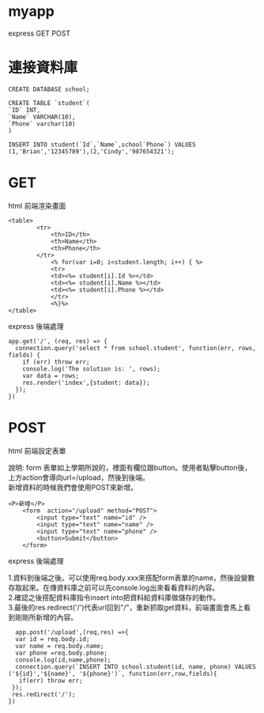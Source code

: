 # myapp
express GET POST

# 連接資料庫
```
CREATE DATABASE school;

CREATE TABLE `student`(
`ID` INT,
`Name` VARCHAR(10),
`Phone` varchar(10)
)

INSERT INTO student(`Id`,`Name`,school`Phone`) VALUES (1,'Brian','12345789'),(2,'Cindy','987654321');

```
# GET 
html 前端渲染畫面
```
<table>
        <tr>
            <th>ID</th>
            <th>Name</th>
            <th>Phone</th>
        </tr>
            <% for(var i=0; i<student.length; i++) { %>
            <tr>
            <td><%= student[i].Id %></td>
            <td><%= student[i].Name %></td>
            <td><%= student[i].Phone %></td>
            </tr>
            <%}%>
</table>
```

express 後端處理
  
```
app.get('/', (req, res) => {
  connection.query('select * from school.student', function(err, rows, fields) {
    if (err) throw err;
    console.log('The solution is: ', rows);
    var data = rows;
    res.render('index',{student: data});
  });
})
```

# POST

html  前端設定表單

說明: form  表單如上學期所說的，裡面有欄位跟button。使用者點擊button後，上方action會導向url=/upload，然後到後端。  
      新增資料的時候我們會使用POST來新增。  
      
```
<P>新增</P>
    <form  action="/upload" method="POST">
        <input type="text" name="id" />
        <input type="text" name="name" />
        <input type="text" name="phone" />
        <button>Submit</button>
    </form>
```
express 後端處理

1.資料到後端之後。可以使用req.body.xxx來搭配form表單的name，然後設變數存取起來。在傳資料庫之前可以先console.log出來看看資料的內容。  
2.確認之後搭配資料庫指令insert into把資料給資料庫做儲存的動作。  
3.最後的res.redirect('/')代表url回到"/"，重新抓取get資料，前端畫面會馬上看到剛剛所新增的內容。 

```
  app.post('/upload',(req,res) =>{
  var id = req.body.id;
  var name = req.body.name;
  var phone =req.body.phone; 
  console.log(id,name,phone);
  connection.query(`INSERT INTO school.student(id, name, phone) VALUES ('${id}','${name}', '${phone}')`, function(err,row,fields){
   if(err) throw err;
 });
 res.redirect('/');
})
```




